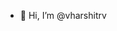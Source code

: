 - 👋 Hi, I’m @vharshitrv

<!---
vharshitrv/vharshitrv is a ✨ special ✨ repository because its `README.md` (this file) appears on your GitHub profile.
You can click the Preview link to take a look at your changes.
--->
